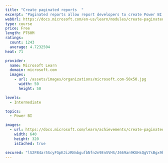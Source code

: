 ```yaml
---
title: "Create paginated reports  "
excerpt: "Paginated reports allow report developers to create Power BI artifacts that have tightly controlled rendering requirements. Paginated reports are ideal for creating sales invoices, receipts, purchase orders, and tabular data. This module will teach you how to create reports, add parameters, and work with tables and charts in paginated reports."
webUrl: https://docs.microsoft.com/en-us/learn/modules/create-paginated-reports-power-bi/
type: course
price: Free
length: PT60M
ratings:
  count: 1243
  average: 4.7232504
heat: 71

provider:
  name: Microsoft Learn
  domain: microsoft.com
  images:
    - url: /assets/images/organizations/microsoft.com-50x50.jpg
      width: 50
      height: 50

levels:
  - Intermediate

topics:
  - Power BI

images:
  - url: https://docs.microsoft.com/learn/achievements/create-paginated-reports-power-bi-social.png
    width: 640
    height: 320
    isCached: true

secured: "lS2FB4ar5ScyFGpKJizRNnbgufbNfn2n9EnSVHS/J669an9KGHsQgV7sBgx9hO2pNnxkOXZgou+gDScClZimOybrlt75fhZTSvcYisX7xSq+dQCGjE75lyd3SwPpl52FlY1NwBqhOFTELT+0WVZYLS3JFCXK+vCwtA9XOXBHKmH696+VzsNd+Uz1PJRJN4AoGwHie6mRdkAohN7KL4gIgjgCZjbHGxiHvAz1XjRLhfFmEAkV5XEWrSfGRN6t8sUHWAf7gf5TW6R1e7+8CZJjPQFWs38nwClzg9C6uFCFIrDQ5cv+VETp+yR9/VOiEQM7rATF/D8HWYIJlKYhqkXixisEN8h9RQwM57Zw9zcpO1ZAP3cCqEDioUS8n/9oJMdAE1OK6n0VSUH2UztdYHKmpM4GY45f2jnfr/UXlpu5fGE=;/Whkgfr1J/v79+Fs0L/9fw=="
---
```


